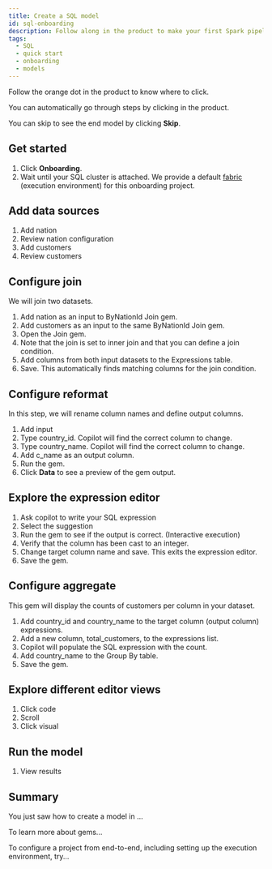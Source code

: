 ```yaml
---
title: Create a SQL model
id: sql-onboarding
description: Follow along in the product to make your first Spark pipeline
tags:
  - SQL
  - quick start
  - onboarding
  - models
---
```


Follow the orange dot in the product to know where to click.

You can automatically go through steps by clicking in the product.

You can skip to see the end model by clicking **Skip**.

## Get started

1. Click **Onboarding**.
1. Wait until your SQL cluster is attached. We provide a default [fabric](docs/concepts/fabrics/fabrics.md) (execution environment) for this onboarding project.

## Add data sources

1. Add nation
1. Review nation configuration
1. Add customers
1. Review customers

## Configure join

We will join two datasets.

1. Add nation as an input to ByNationId Join gem.
1. Add customers as an input to the same ByNationId Join gem.
1. Open the Join gem.
1. Note that the join is set to inner join and that you can define a join condition.
1. Add columns from both input datasets to the Expressions table.
1. Save. This automatically finds matching columns for the join condition.

## Configure reformat

In this step, we will rename column names and define output columns.

1. Add input
1. Type country_id. Copilot will find the correct column to change.
1. Type country_name. Copilot will find the correct column to change.
1. Add c_name as an output column.
1. Run the gem.
1. Click **Data** to see a preview of the gem output.

## Explore the expression editor

1. Ask copilot to write your SQL expression
1. Select the suggestion
1. Run the gem to see if the output is correct. (Interactive execution)
1. Verify that the column has been cast to an integer.
1. Change target column name and save. This exits the expression editor.
1. Save the gem.

## Configure aggregate

This gem will display the counts of customers per column in your dataset.

1. Add country_id and country_name to the target column (output column) expressions.
1. Add a new column, total_customers, to the expressions list.
1. Copilot will populate the SQL expression with the count.
1. Add country_name to the Group By table.
1. Save the gem.

## Explore different editor views

1. Click code
1. Scroll
1. Click visual

## Run the model

1. View results

## Summary

You just saw how to create a model in ...

To learn more about gems...

To configure a project from end-to-end, including setting up the execution environment, try...
